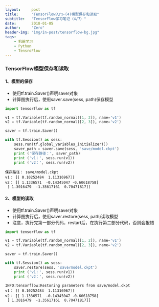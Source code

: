 ```yaml
---
layout:     post
title:      "TensorFlow入门-(4)模型保存和读取"
subtitle:   "TensorFlow学习笔记（4/7）"
date:       2018-01-05
author:     "Zero"
header-img: "img/in-post/tensorflow-bg.jpg"
tags:
    - 机器学习
    - Python
    - TensroFlow
---
```


### TensorFlow模型保存和读取

#### 1、模型的保存
- 使用tf.train.Saver()声明saver对象
- 计算图执行后，使用saver.save(sess, path)保存模型


```python
import tensorflow as tf

v1 = tf.Variable(tf.random_normal([1, 2]), name='v1')
v2 = tf.Variable(tf.random_normal([2, 3]), name='v2')

saver = tf.train.Saver()

with tf.Session() as sess:
    sess.run(tf.global_variables_initializer())
    saver_path = saver.save(sess, 'save/model.ckpt')
    print ('保存路径：', saver_path)
    print ('v1：', sess.run(v1))
    print ('v2：', sess.run(v2))
```

    保存路径： save/model.ckpt
    v1： [[ 0.10252484  1.11316967]]
    v2： [[ 1.1336571  -0.14345047 -0.60618758]
     [ 1.3016479  -1.35617161  0.70471817]]


#### 2、模型的读取
- 使用tf.train.Saver()声明saver对象
- 计算图执行后，使用saver.restore(sess, path)读取模型
- 注意，执行完第一部分代码，restart后，在执行第二部分代码，否则会报错


```python
import tensorflow as tf

v1 = tf.Variable(tf.random_normal([1, 2]), name='v1')
v2 = tf.Variable(tf.random_normal([2, 3]), name='v2')

saver = tf.train.Saver()

with tf.Session() as sess:
    saver.restore(sess, 'save/model.ckpt')
    print ('v1：', sess.run(v1))
    print ('v2：', sess.run(v2))
```

    INFO:tensorflow:Restoring parameters from save/model.ckpt
    v1： [[ 0.10252484  1.11316967]]
    v2： [[ 1.1336571  -0.14345047 -0.60618758]
     [ 1.3016479  -1.35617161  0.70471817]]
